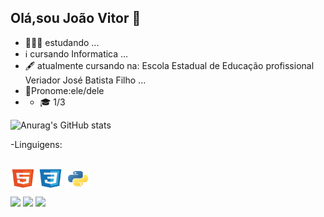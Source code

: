 ## Olá,sou João Vitor 👋


- 👨🏼‍🎓 estudando ...
- ℹ️ cursando Informatica ...
- 🖋️ atualmente cursando na: Escola Estadual de Educação profissional Veriador José Batista Filho ...
- 🎯Pronome:ele/dele
- - 🎓 1/3


 ![Anurag's GitHub stats](https://github-readme-stats.vercel.app/api?username=joaopv23&show_icons=true&theme=dark)
 
-Linguigens:
 <div style="display: inline_block"><br>

 

  <img align="center" alt="Rafa-HTML" height="30" width="40" src="https://raw.githubusercontent.com/devicons/devicon/master/icons/html5/html5-original.svg">
  <img align="center" alt="Rafa-CSS" height="30" width="40" src="https://raw.githubusercontent.com/devicons/devicon/master/icons/css3/css3-original.svg">
  <img align="center" alt="Rafa-Python" height="30" width="40" src="https://raw.githubusercontent.com/devicons/devicon/master/icons/python/python-original.svg">
</div> 



<div> 
 
  <a href="https://instagram.com/rafaballerini" target="_blank"><img src="https://img.shields.io/badge/-Instagram-%23E4405F?style=for-the-badge&logo=instagram&logoColor=white" target="_blank"></a>
  <a href = "mailto:contatojoao.santos1242@aluno.ce.gov.br"><img src="https://img.shields.io/badge/-Gmail-%23333?style=for-the-badge&logo=gmail&logoColor=white" target="_blank"></a>
  <a href="https://www.linkedin.com/in/rafaella-ballerini-45875016a" target="_blank"><img src="https://img.shields.io/badge/-LinkedIn-%230077B5?style=for-the-badge&logo=linkedin&logoColor=white" target="_blank"></a> 
  
</div>

  



